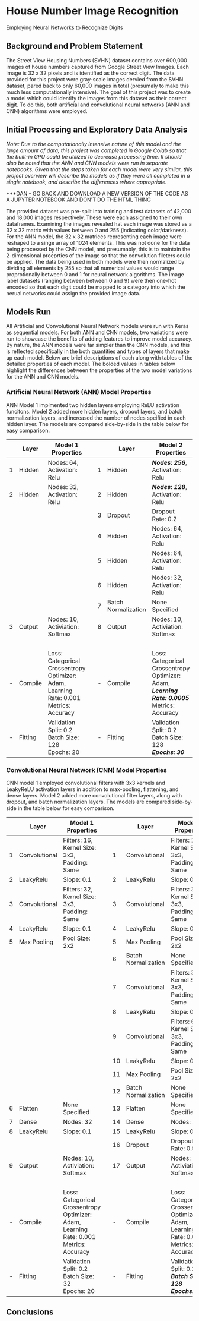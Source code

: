 # House Number Image Recognition
Employing Neural Networks to Recognize Digits

## Background and Problem Statement
The Street View Housing Numbers (SVHN) dataset contains over 600,000 images of house numbers captured from Google Street View Images.  Each image is 32 x 32 pixels and is identified as the correct digit.  The data provided for this project were gray-scale images dervied from the SVHN dataset, pared back to only 60,000 images in total (presumaly to make this much less computationally intensive).  The goal of this project was to create a model which could identify the images from this dataset as their correct digit.  To do this, both artificial and convolutional neural networks (ANN and CNN) algorithms were employed.

## Initial Processing and Exploratory Data Analysis


*Note:  Due to the computationally intensive nature of this model and the large amount of data, this project was completed in Google Colab so that the built-in GPU could be utilized to decrease processing time. It should also be noted that the ANN and CNN models were run in separate notebooks.  Given that the steps taken for each model were very similar, this project overview will describe the models as if they were all completed in a single notebook, and describe the differences where appropriate.*

***DAN - GO BACK AND DOWNLOAD A NEW VERSION OF THE CODE AS A JUPYTER NOTEBOOK AND DON'T DO THE HTML THING

The provided dataset was pre-split into training and test datasets of 42,000 and 18,000 images respectively.  These were each assigned to their own dataframes.  Examining the images revealed hat each image was stored as a 32 x 32 matrix with values between 0 and 255 (indicating color/darkness).  For the ANN model, the 32 x 32 matrices representing each image were reshaped to a singe array of 1024 elements.  This was not done for the data being processed by the CNN model, and presumably, this is to maintain the 2-dimensional proeprties of the image so that the convolution fileters could be applied.  The data being used in both models were then normalized by dividing all elements by 255 so that all numerical values would range proprotionally between 0 and 1 for neural network algorithms.  The image label datasets (ranging between between 0 and 9) were then one-hot encoded so that each digit could be mapped to a category into which the nerual networks could assign the provided image data.

## Models Run

All Artificial and Convolutional Neural Network models were run with Keras as sequential models.  For both ANN and CNN models, two variations were run to showcase the benefits of adding features to improve model accuracy.  By nature, the ANN models were far simpler than the CNN models, and this is reflected specifically in the both quantities and types of layers that make up each model.  Below are brief descriptions of each along with tables of the detailed properties of each model.  The bolded values in tables below highlight the differences between the properties of the two model variations for the ANN and CNN models.

### Artificial Neural Network (ANN) Model Properties
ANN Model 1 implmented two hidden layers employing ReLU activation funcitons.  Model 2 added more hidden layers, dropout layers, and batch normalization layers, and increased the number of nodes speified in each hidden layer.  The models are compared side-by-side in the table below for easy comparison.

| | Layer | **Model 1 Properties** || | Layer | **Model 2 Properties** |
| --- | --- | ---|---| --- | --- | ---|
|1| Hidden | Nodes: 64, Activation: Relu ||1| Hidden | ***Nodes: 256***, Activation: Relu |
|2| Hidden | Nodes: 32, Activation: Relu ||2| Hidden | ***Nodes: 128***, Activation: Relu |
|||||3| Dropout | Dropout Rate: 0.2 |
|||||4| Hidden | Nodes: 64, Activation: Relu |
|||||5| Hidden | Nodes: 64, Activation: Relu |
|||||6| Hidden | Nodes: 32, Activation: Relu |
|||||7| Batch Normalization | None Specified |
|3| Output | Nodes: 10, Activiation: Softmax ||8| Output | Nodes: 10, Activiation: Softmax |
| <br>|  |  || |  |  |
|-| Compile | Loss: Categorical Crossentropy<br>Optimizer: Adam, Learning Rate: 0.001<br>Metrics: Accuracy ||- | Compile | Loss: Categorical Crossentropy<br>Optimizer: Adam, ***Learning Rate: 0.0005***<br>Metrics: Accuracy |
|-| Fitting | Validation Split: 0.2<br>Batch Size: 128<br>Epochs: 20 ||- | Fitting | Validation Split: 0.2<br>Batch Size: 128<br>***Epochs: 30*** |


### Convolutional Neural Network (CNN) Model Properties
CNN model 1 employed convolutional filters with 3x3 kernels and LeakyReLU activation layers in addition to max-pooling, flattening, and dense layers.  Model 2 added more convolutional filter layers, along with dropout, and batch normalization layers.  The models are compared side-by-side in the table below for easy comparison.

| | Layer | **Model 1 Properties** || | Layer | **Model 2 Properties** |
| --- | --- | ---|---| --- | --- | ---|
|1| Convolutional | Filters: 16, Kernel Size: 3x3, Padding: Same ||1| Convolutional | Filters: 16, Kernel Size: 3x3, Padding: Same |
|2| LeakyRelu | Slope: 0.1 ||2| LeakyRelu | Slope: 0.1 |
|3| Convolutional | Filters: 32, Kernel Size: 3x3, Padding: Same ||3| Convolutional | Filters: 32, Kernel Size: 3x3, Padding: Same |
|4| LeakyRelu | Slope: 0.1 ||4| LeakyRelu | Slope: 0.1 |
|5| Max Pooling | Pool Size:  2x2 ||5| Max Pooling | Pool Size:  2x2 | 
|||||6| Batch Normalization | None Specified |
|||||7| Convolutional | Filters: 32, Kernel Size: 3x3, Padding: Same |
|||||8| LeakyRelu | Slope: 0.1 |
|||||9| Convolutional | Filters: 64, Kernel Size: 3x3, Padding: Same |
|||||10| LeakyRelu | Slope: 0.1 |
|||||11| Max Pooling | Pool Size:  2x2 |
|||||12| Batch Normalization | None Specified |
|6| Flatten | None Specified ||13| Flatten | None Specified |
|7| Dense | Nodes: 32 ||14| Dense | Nodes: 32 |
|8| LeakyRelu | Slope: 0.1 ||15| LeakyRelu | Slope: 0.1 |
|||||16|Dropout | Dropout Rate: 0.5|
|9| Output | Nodes: 10, Activiation: Softmax ||17| Output | Nodes: 10, Activiation: Softmax |
| <br>|  |  || |  |  |
|-| Compile | Loss: Categorical Crossentropy<br>Optimizer: Adam, Learning Rate: 0.001<br>Metrics: Accuracy ||- | Compile | Loss: Categorical Crossentropy<br>Optimizer: Adam, Learning Rate: 0.001<br>Metrics: Accuracy |
|-| Fitting | Validation Split: 0.2<br>Batch Size: 32<br>Epochs: 20 ||- | Fitting | Validation Split: 0.2<br>***Batch Size: 128***<br>***Epochs: 30*** |

## Conclusions


